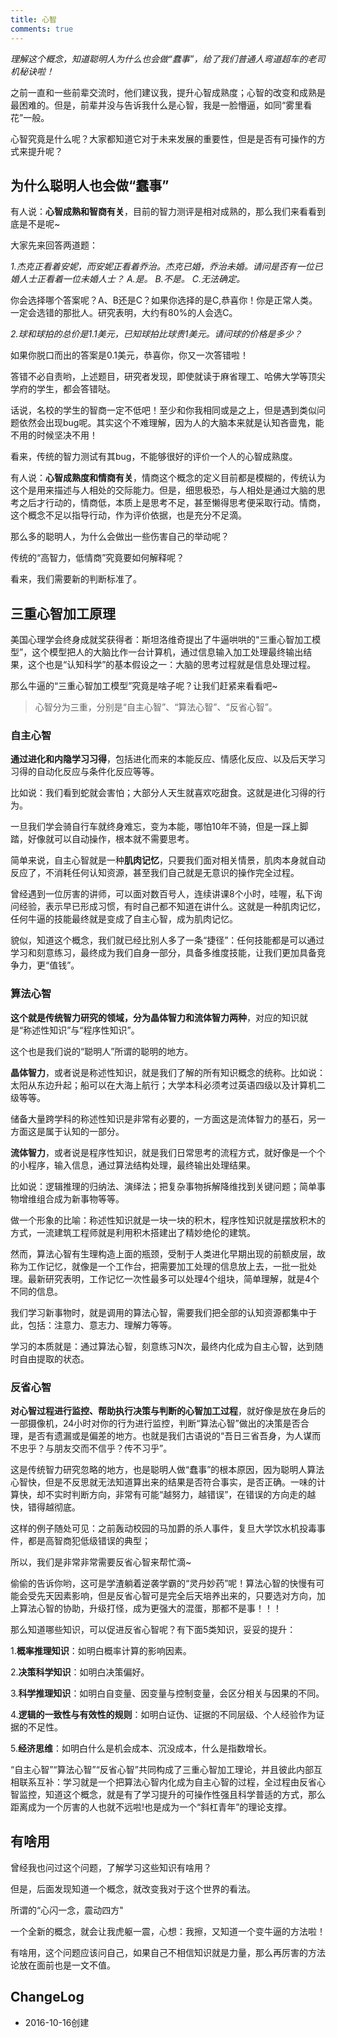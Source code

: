 ```yaml
---
title: 心智
comments: true
---
```


*理解这个概念，知道聪明人为什么也会做“蠢事”，给了我们普通人弯道超车的老司机秘诀啦！*

之前一直和一些前辈交流时，他们建议我，提升心智成熟度；心智的改变和成熟是最困难的。但是，前辈并没与告诉我什么是心智，我是一脸懵逼，如同“雾里看花”一般。

心智究竟是什么呢？大家都知道它对于未来发展的重要性，但是是否有可操作的方式来提升呢？

## 为什么聪明人也会做“蠢事”

有人说：**心智成熟和智商有关**，目前的智力测评是相对成熟的，那么我们来看看到底是不是呢~

大家先来回答两道题：

*1.杰克正看着安妮，而安妮正看着乔治。杰克已婚，乔治未婚。请问是否有一位已婚人士正看着一位未婚人士？
A.是。
B.不是。
C.无法确定。*

你会选择哪个答案呢？A、B还是C？如果你选择的是C,恭喜你！你是正常人类。一定会选错的那批人。研究表明，大约有80%的人会选C。

*2.球和球拍的总价是1.1美元，已知球拍比球贵1美元。请问球的价格是多少？* 

如果你脱口而出的答案是0.1美元，恭喜你，你又一次答错啦！

答错不必自责哟，上述题目，研究者发现，即使就读于麻省理工、哈佛大学等顶尖学府的学生，都会答错哒。

话说，名校的学生的智商一定不低吧！至少和你我相同或是之上，但是遇到类似问题依然会出现bug呢。其实这个不难理解，因为人的大脑本来就是认知吝啬鬼，能不用的时候坚决不用！

看来，传统的智力测试有其bug，不能够很好的评价一个人的心智成熟度。

有人说：**心智成熟度和情商有关**，情商这个概念的定义目前都是模糊的，传统认为这个是用来描述与人相处的交际能力。但是，细思极恐，与人相处是通过大脑的思考之后才行动的，情商低，本质上是思考不足，甚至懒得思考便采取行动。情商，这个概念不足以指导行动，作为评价依据，也是充分不足滴。

那么多的聪明人，为什么会做出一些伤害自己的举动呢？

传统的“高智力，低情商”究竟要如何解释呢？

看来，我们需要新的判断标准了。

## 三重心智加工原理 

美国心理学会终身成就奖获得者：斯坦洛维奇提出了牛逼哄哄的“三重心智加工模型”，这个模型把人的大脑比作一台计算机，通过信息输入加工处理最终输出结果，这个也是“认知科学”的基本假设之一：大脑的思考过程就是信息处理过程。

那么牛逼的“三重心智加工模型”究竟是啥子呢？让我们赶紧来看看吧~

> 心智分为三重，分别是“自主心智”、“算法心智”、“反省心智”。

### 自主心智

**通过进化和内隐学习习得**，包括进化而来的本能反应、情感化反应、以及后天学习习得的自动化反应与条件化反应等等。

比如说：我们看到蛇就会害怕；大部分人天生就喜欢吃甜食。这就是进化习得的行为。

一旦我们学会骑自行车就终身难忘，变为本能，哪怕10年不骑，但是一踩上脚踏，好像就可以自动操作，根本就不需要思考。

简单来说，自主心智就是一种**肌肉记忆**，只要我们面对相关情景，肌肉本身就自动反应了，不消耗任何认知资源，甚至我们自己就是无意识的操作完全过程。

曾经遇到一位厉害的讲师，可以面对数百号人，连续讲课8个小时，哇喔，私下询问经验，表示早已形成习惯，有时自己都不知道在讲什么。这就是一种肌肉记忆，任何牛逼的技能最终就是变成了自主心智，成为肌肉记忆。

貌似，知道这个概念，我们就已经比别人多了一条“捷径”：任何技能都是可以通过学习和刻意练习，最终成为我们自身一部分，具备多维度技能，让我们更加具备竞争力，更“值钱”。

### 算法心智 

**这个就是传统智力研究的领域，分为晶体智力和流体智力两种**，对应的知识就是“称述性知识”与“程序性知识”。

这个也是我们说的“聪明人”所谓的聪明的地方。

**晶体智力**，或者说是称述性知识，就是我们了解的所有知识概念的统称。比如说：太阳从东边升起；船可以在大海上航行；大学本科必须考过英语四级以及计算机二级等等。

储备大量跨学科的称述性知识是非常有必要的，一方面这是流体智力的基石，另一方面这是属于认知的一部分。

**流体智力**，或者说是程序性知识，就是我们日常思考的流程方式，就好像是一个个的小程序，输入信息，通过算法结构处理，最终输出处理结果。

比如说：逻辑推理的归纳法、演绎法；把复杂事物拆解降维找到关键问题；简单事物增维组合成为新事物等等。

做一个形象的比喻：称述性知识就是一块一块的积木，程序性知识就是摆放积木的方式，一流建筑工程师就是利用积木搭建出了精妙绝伦的建筑。

然而，算法心智有生理构造上面的瓶颈，受制于人类进化早期出现的前额皮层，故称为工作记忆，就像是一个工作台，把需要加工处理的信息放上去，一批一批处理。最新研究表明，工作记忆一次性最多可以处理4个组块，简单理解，就是4个不同的信息。

我们学习新事物时，就是调用的算法心智，需要我们把全部的认知资源都集中于此，包括：注意力、意志力、理解力等等。

学习的本质就是：通过算法心智，刻意练习N次，最终内化成为自主心智，达到随时自由提取的状态。

### 反省心智

**对心智过程进行监控、帮助执行决策与判断的心智加工过程**，就好像是放在身后的一部摄像机，24小时对你的行为进行监控，判断“算法心智”做出的决策是否合理，是否有遗漏或是偏差的地方。也就是我们古语说的“吾日三省吾身，为人谋而不忠乎？与朋友交而不信乎？传不习乎”。

这是传统智力研究忽略的地方，也是聪明人做“蠢事”的根本原因，因为聪明人算法心智快，但是不反思就无法知道算出来的结果是否符合事实，是否正确。一味的计算快，却不实时判断方向，非常有可能“越努力，越错误”，在错误的方向走的越快，错得越彻底。

这样的例子随处可见：之前轰动校园的马加爵的杀人事件，复旦大学饮水机投毒事件，都是高智商犯低级错误的典型；

所以，我们是非常非常需要反省心智来帮忙滴~

偷偷的告诉你哟，这可是学渣躺着逆袭学霸的“灵丹妙药”呢！算法心智的快慢有可能会受先天因素影响，但是反省心智可是完全后天培养出来的，只要选对方向，加上算法心智的协助，升级打怪，成为更强大的混蛋，那都不是事！！！

那么知道哪些知识，可以促进反省心智呢？有下面5类知识，妥妥的提升：

1.**概率推理知识**：如明白概率计算的影响因素。

2.**决策科学知识**：如明白决策偏好。

3.**科学推理知识**：如明白自变量、因变量与控制变量，会区分相关与因果的不同。

4.**逻辑的一致性与有效性的规则**：如明白证伪、证据的不同层级、个人经验作为证据的不足性。

5.**经济思维**：如明白什么是机会成本、沉没成本，什么是指数增长。

“自主心智”“算法心智”“反省心智”共同构成了三重心智加工理论，并且彼此内部互相联系互补：学习就是一个把算法心智内化成为自主心智的过程，全过程由反省心智监控，知道这个概念，就是有了学习提升的可操作性强且科学普适的方式，那么距离成为一个厉害的人也就不远啦!也是成为一个“斜杠青年”的理论支撑。

## 有啥用 

曾经我也问过这个问题，了解学习这些知识有啥用？

但是，后面发现知道一个概念，就改变我对于这个世界的看法。

所谓的“心闪一念，震动四方"

一个全新的概念，就会让我虎躯一震，心想：我擦，又知道一个变牛逼的方法啦！

有啥用，这个问题应该问自己，如果自己不相信知识就是力量，那么再厉害的方法论放在面前也是一文不值。


## ChangeLog
- 2016-10-16创建
